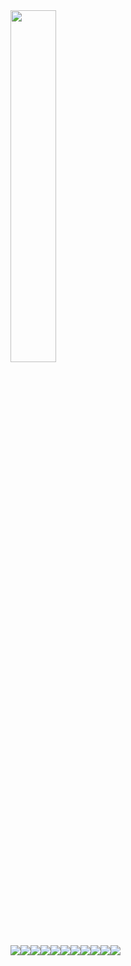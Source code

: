 <a href="https://github.com/anuraghazra/github-readme-stats">
    <img src="https://github-readme-stats.vercel.app/api/top-langs/?username=junia3&layout=donut&show_icons=true&theme=material-palenight&hide_border=true&bg_color=20232a&icon_color=58A6FF&text_color=fff&title_color=58A6FF&count_private=true&exclude_repo=Face-Transfer-Application" width=38% />
</a>

<img src="https://img.shields.io/badge/HTML-E34F26?style=flat-square&amp;logo=HTML5&amp;logoColor=white&amp;"/><img src="https://img.shields.io/badge/CSS-1572B6?style=flat-square&amp;logo=CSS3&amp;logoColor=white&amp;"/><img src="https://img.shields.io/badge/JavaScript-F7DF1E?style=flat-square&amp;logo=JavaScript&amp;logoColor=white&amp;"/><img src="https://img.shields.io/badge/JQuery-0769AD?style=flat-square&amp;logo=JQuery&amp;logoColor=white&amp;"/><img src="https://img.shields.io/badge/TypeScript-3178C6?style=flat-square&amp;logo=TypeScript&amp;logoColor=white&amp;"/><img src="https://img.shields.io/badge/React.js-61DAFB?style=flat-square&amp;logo=React&amp;logoColor=white&amp;"/><img src="https://img.shields.io/badge/React Native-61DAFB?style=flat-square&amp;logo=React&amp;logoColor=white&amp;"/><img src="https://img.shields.io/badge/Next.js-000000?style=flat-square&amp;logo=Next.js&amp;logoColor=white&amp;"/><img src="https://img.shields.io/badge/PhotoShop-31A8FF?style=flat-square&amp;logo=Adobe Photoshop&amp;logoColor=white&amp;"/><img src="https://img.shields.io/badge/Illustrator-FF9A00?style=flat-square&amp;logo=Adobe Illustrator&amp;logoColor=white&amp;"/><img src="https://img.shields.io/badge/XD-FF61F6?style=flat-square&amp;logo=Adobe XD&amp;logoColor=white&amp;" />
